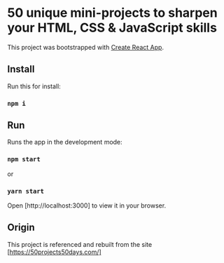 # 50 unique mini-projects to sharpen your HTML, CSS & JavaScript skills

This project was bootstrapped with [Create React App](https://github.com/facebook/create-react-app).

## Install

Run this for install:

### `npm i`

## Run

Runs the app in the development mode:

### `npm start`

or

### `yarn start`

Open [http://localhost:3000] to view it in your browser.

## Origin

This project is referenced and rebuilt from the site [https://50projects50days.com/]
